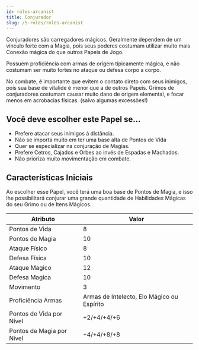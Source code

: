 ```yaml
---
id: roles-arcanist
title: Conjurador
slug: /5-roles/roles-arcanist
---
```


Conjuradores são carregadores mágicos. Geralmente dependem de um vínculo forte com a Magia, pois seus poderes costumam utilizar muito mais Conexão mágica do que outros Papeis de Jogo.

Possuem proficiência com armas de origem tipicamente mágica, e não costumam ser muito fortes no ataque ou defesa corpo a corpo.

No combate, é importante que evitem o contato direto com seus inimigos, pois sua base de vitalide é menor que a de outros Papeis.
Grimos de conjuradores costumam causar muito dano de origem elemental, e focar menos em acrobacias físicas. (salvo algumas excessões!)

## Você deve escolher este Papel se...

- Prefere atacar seus inimigos á distância.
- Não se importa muito em ter uma base alta de Pontos de Vida
- Quer se especializar na conjuração de Magias.
- Prefere Cetros, Cajados e Orbes ao invés de Espadas e Machados.
- Não prioriza muito movimentação em combate.

## Características Iniciais

Ao escolher esse Papel, você terá uma boa base de Pontos de Magia, e isso lhe possibilitará conjurar uma grande quantidade de Habilidades Mágicas do seu Grimo ou de Itens Mágicos.

<table>
  <thead>
      <tr>
      <th>Atributo</th>
      <th>Valor</th>
    </tr>

  </thead>

  <tbody>
    <tr>
      <td>Pontos de Vida</td>
      <td>8</td>
    </tr>
    <tr>
      <td>Pontos de Magia</td>
      <td>10</td>
    </tr>
    <tr>
      <td>Ataque Físico</td>
      <td>8</td>
    </tr>
    <tr>
      <td>Defesa Física</td>
      <td>10</td>
    </tr>
    <tr>
      <td>Ataque Magico</td>
      <td>12</td>
    </tr>
    <tr>
      <td>Defesa Magica</td>
      <td>10</td>
    </tr>
    <tr>
      <td>Movimento</td>
      <td>3</td>
    </tr>
    <tr>
      <td>Proficiência Armas</td>
      <td>Armas de Intelecto, Elo Mágico ou Espírito</td>
    </tr>
    <tr>
      <td>Pontos de Vida por Nível</td>
      <td>+2/+4/+4/+6</td>
    </tr>
    <tr>
      <td>Pontos de Magia por Nível</td>
      <td>+4/+4/+8/+8</td>
    </tr>
  </tbody>
</table>
